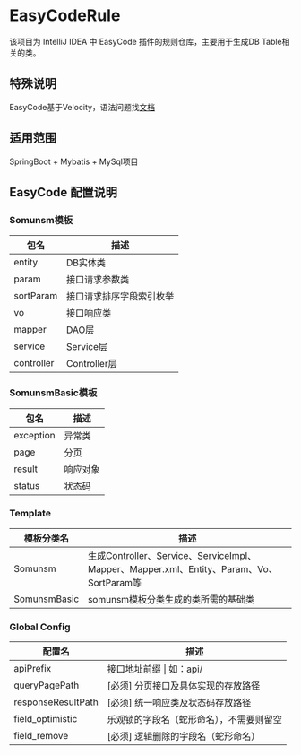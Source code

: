 # EasyCodeRule

该项目为 IntelliJ IDEA 中 EasyCode 插件的规则仓库，主要用于生成DB Table相关的类。

## 特殊说明

EasyCode基于Velocity，语法问题找[文档](https://velocity.apache.org/engine/devel/user-guide.html)

## 适用范围

SpringBoot + Mybatis + MySql项目

## EasyCode 配置说明

### Somunsm模板

| 包名         | 描述           |
|------------|--------------|
| entity     | DB实体类        |
| param      | 接口请求参数类      |
| sortParam  | 接口请求排序字段索引枚举 |
| vo         | 接口响应类        |
| mapper     | DAO层         |
| service    | Service层     |
| controller | Controller层  |

### SomunsmBasic模板

| 包名        | 描述   |
|-----------|------|
| exception | 异常类  |
| page      | 分页   |
| result    | 响应对象 |
| status    | 状态码  |

### Template

| 模板分类名        | 描述                                                                            |
|--------------|-------------------------------------------------------------------------------|
| Somunsm      | 生成Controller、Service、ServiceImpl、Mapper、Mapper.xml、Entity、Param、Vo、SortParam等 |
| SomunsmBasic | somunsm模板分类生成的类所需的基础类                                                         |

### Global Config

| 配置名                | 描述                   |
|--------------------|----------------------|
| apiPrefix          | 接口地址前缀 \| 如：api/     |
| queryPagePath      | [必须] 分页接口及具体实现的存放路径  |
| responseResultPath | [必须] 统一响应类及状态码存放路径   |
| field_optimistic   | 乐观锁的字段名（蛇形命名），不需要则留空 |
| field_remove       | [必须] 逻辑删除的字段名（蛇形命名）  |